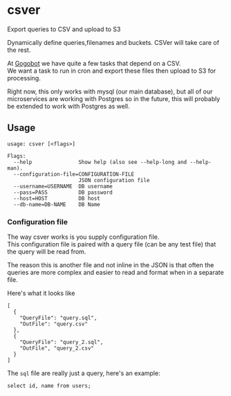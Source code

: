 # csver

Export queries to CSV and upload to S3

Dynamically define queries,filenames and buckets. CSVer will take care of the rest.

At [Gogobot](http://www.gogobot.com) we have quite a few tasks that depend on a CSV.  
We want a task to run in cron and export these files then upload to S3 for processing.

Right now, this only works with mysql (our main database), but all of our microservices are working with Postgres so in the future, this will probably be extended to work with Postgres as well.

## Usage

```
usage: csver [<flags>]

Flags:
  --help               Show help (also see --help-long and --help-man).
  --configuration-file=CONFIGURATION-FILE
                       JSON configuration file
  --username=USERNAME  DB username
  --pass=PASS          DB password
  --host=HOST          DB host
  --db-name=DB-NAME    DB Name
```

### Configuration file

The way csver works is you supply configuration file.  
This configuration file is paired with a query file (can be any test file) that the query will be read from.  

The reason this is another file and not inline in the JSON is that often the queries are more complex and easier to read and format when in a separate file.

Here's what it looks like

```
[
  {
    "QueryFile": "query.sql",
    "OutFile": "query.csv"
  },
  {
    "QueryFile": "query_2.sql",
    "OutFile", "query_2.csv"
  }
]
```

The `sql` file are really just a query, here's an example:

```
select id, name from users;
```

